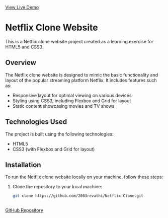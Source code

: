 [View Live Demo](https://your-github-username.github.io/netflix-clone/)

# Netflix Clone Website

This is a Netflix clone website project created as a learning exercise for HTML5 and CSS3.

## Overview

The Netflix clone website is designed to mimic the basic functionality and layout of the popular streaming platform Netflix. It includes features such as:

- Responsive layout for optimal viewing on various devices
- Styling using CSS3, including Flexbox and Grid for layout
- Static content showcasing movies and TV shows

## Technologies Used

The project is built using the following technologies:

- HTML5
- CSS3 (with Flexbox and Grid for layout)

## Installation

To run the Netflix clone website locally on your machine, follow these steps:

1. Clone the repository to your local machine:

   ```bash
   git clone https://github.com/2003revathi/Netflix-Clone.git
  

[GitHub Repository](https://github.com/2003revathi/Netflix-Clone)
